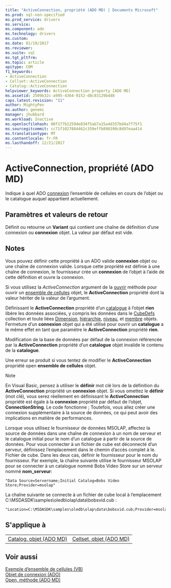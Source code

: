 ```yaml
---
title: "ActiveConnection, propriété (ADO MD) | Documents Microsoft"
ms.prod: sql-non-specified
ms.prod_service: drivers
ms.service: 
ms.component: ado
ms.technology: drivers
ms.custom: 
ms.date: 01/19/2017
ms.reviewer: 
ms.suite: sql
ms.tgt_pltfrm: 
ms.topic: article
apitype: COM
f1_keywords:
- ActiveConnection
- Cellset::ActiveConnection
- Catalog::ActiveConnection
helpviewer_keywords: ActiveConnection property [ADO MD]
ms.assetid: 2509b32c-a995-4364-9152-d8c83129bdd8
caps.latest.revision: "11"
author: MightyPen
ms.author: genemi
manager: jhubbard
ms.workload: Inactive
ms.openlocfilehash: 00f177b12594e834f5ab7a15a4d357bd4a7f75f1
ms.sourcegitcommit: cc71f1027884462c359effb898390c8d97eaa414
ms.translationtype: MT
ms.contentlocale: fr-FR
ms.lasthandoff: 12/21/2017
---
```

# <a name="activeconnection-property-ado-md"></a>ActiveConnection, propriété (ADO MD)
Indique à quel ADO [connexion](../../../ado/reference/ado-api/connection-object-ado.md) l’ensemble de cellules en cours de l’objet ou le catalogue auquel appartient actuellement.  
  
## <a name="settings-and-return-values"></a>Paramètres et valeurs de retour  
 Définit ou retourne un **Variant** qui contient une chaîne de définition d’une connexion ou **connexion** objet. La valeur par défaut est vide.  
  
## <a name="remarks"></a>Notes   
 Vous pouvez définir cette propriété à un ADO valide **connexion** objet ou une chaîne de connexion valide. Lorsque cette propriété est définie à une chaîne de connexion, le fournisseur crée un **connexion** de l’objet à l’aide de cette définition et ouvre la connexion.  
  
 Si vous utilisez la *ActiveConnection* argument de la [ouvrir](../../../ado/reference/ado-md-api/open-method-ado-md.md) méthode pour ouvrir un [ensemble de cellules](../../../ado/reference/ado-md-api/cellset-object-ado-md.md) objet, le **ActiveConnection** propriété dont la valeur hériter de la valeur de l’argument.  
  
 Définissant le **ActiveConnection** propriété d’un [catalogue](../../../ado/reference/ado-md-api/catalog-object-ado-md.md) à l’objet **rien** libère les données associées, y compris les données dans le [CubeDefs](../../../ado/reference/ado-md-api/cubedefs-collection-ado-md.md) collection et toute liées [Dimension](../../../ado/reference/ado-md-api/dimension-object-ado-md.md), [hiérarchie](../../../ado/reference/ado-md-api/hierarchy-object-ado-md.md), [niveau](../../../ado/reference/ado-md-api/level-object-ado-md.md), et [membre](../../../ado/reference/ado-md-api/member-object-ado-md.md) objets. Fermeture d’un **connexion** objet qui a été utilisé pour ouvrir un **catalogue** a le même effet en tant que paramètre le **ActiveConnection** propriété **rien**.  
  
 Modification de la base de données par défaut de la connexion référencée par la **ActiveConnection** propriété d’un **catalogue** objet invalide le contenu de la **catalogue**.  
  
 Une erreur se produit si vous tentez de modifier le **ActiveConnection** propriété open **ensemble de cellules** objet.  
  
> [!NOTE]
>  En Visual Basic, pensez à utiliser le **définir** mot clé lors de la définition du **ActiveConnection** propriété un **connexion** objet. Si vous omettez le **définir** (mot clé), vous serez réellement en définissant le **ActiveConnection** propriété est égale à la **connexion** propriété par défaut de l’objet,  **ConnectionString**. Le code fonctionne ; Toutefois, vous allez créer une connexion supplémentaire à la source de données, ce qui peut avoir des implications en matière de performances.  
  
 Lorsque vous utilisez le fournisseur de données MSOLAP, affectez la source de données dans une chaîne de connexion à un nom de serveur et le catalogue initial pour le nom d’un catalogue à partir de la source de données. Pour vous connecter à un fichier de cube est déconnecté d’un serveur, définissez l’emplacement dans le chemin d’accès complet à le. Fichier de cube. Dans les deux cas, définir le fournisseur pour le nom du fournisseur. Par exemple, la chaîne suivante utilise le fournisseur MSOLAP pour se connecter à un catalogue nommé Bobs Video Store sur un serveur nommé **nom_serveur**:  
  
```  
"Data Source=Servername;Initial Catalog=Bobs Video Store;Provider=msolap"  
```  
  
 La chaîne suivante se connecte à un fichier de cube local à l’emplacement C:\MSDASDK\samples\oledb\olap\data\bobsvid.cub :  
  
```  
"Location=C:\MSDASDK\samples\oledb\olap\data\bobsvid.cub;Provider=msolap"  
```  
  
## <a name="applies-to"></a>S'applique à  
  
|||  
|-|-|  
|[Catalog, objet (ADO MD)](../../../ado/reference/ado-md-api/catalog-object-ado-md.md)|[Cellset, objet (ADO MD)](../../../ado/reference/ado-md-api/cellset-object-ado-md.md)|  
  
## <a name="see-also"></a>Voir aussi  
 [Exemple d’ensemble de cellules (VB)](../../../ado/reference/ado-md-api/cellset-example-vb.md)   
 [Objet de connexion (ADO)](../../../ado/reference/ado-api/connection-object-ado.md)   
 [Open, méthode (ADO MD)](../../../ado/reference/ado-md-api/open-method-ado-md.md)
